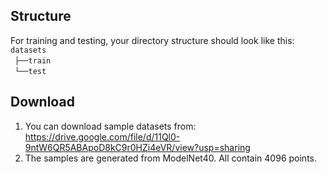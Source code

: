## Structure
For training and testing, your directory structure should look like this:  
`datasets` <br/>
 `├──train`  <br/>
 `└──test`  <br/>

## Download
1. You can download sample datasets from:
   https://drive.google.com/file/d/11Ql0-9ntW6QR5ABApoD8kC9r0HZi4eVR/view?usp=sharing
3. The samples are generated from ModelNet40. All contain 4096 points.
